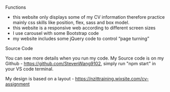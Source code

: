 Functions

- this website only displays some of my CV information therefore practice mainly css skills like position, flex, sass and box model.
- this website is a responsive web according to different screen sizes
- I use carousel with some Bootstrap code
- my website includes some jQuery code to control “page turning”

Source Code

You can see more details when you run my code. My Source code is on my Github - https://github.com/StevenWang9102, simply run "npm start" in your VS code terminal.

My design is based on a layout - https://nzittraining.wixsite.com/cv-assignment